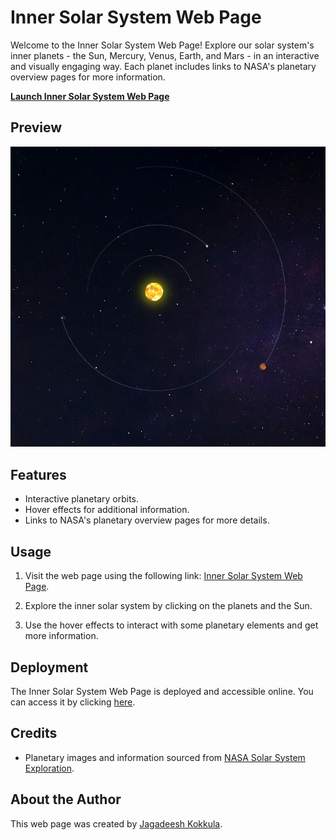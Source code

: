 # Inner Solar System Web Page

Welcome to the Inner Solar System Web Page! Explore our solar system's inner planets - the Sun, Mercury, Venus, Earth, and Mars - in an interactive and visually engaging way. Each planet includes links to NASA's planetary overview pages for more information.

**[Launch Inner Solar System Web Page](https://nani8501.github.io/solar.github.io/)**

## Preview

![Inner Solar System Preview](solar.png)

## Features

- Interactive planetary orbits.
- Hover effects for additional information.
- Links to NASA's planetary overview pages for more details.

## Usage

1. Visit the web page using the following link: [Inner Solar System Web Page](https://nani8501.github.io/solar.github.io/).

2. Explore the inner solar system by clicking on the planets and the Sun.

3. Use the hover effects to interact with some planetary elements and get more information.

## Deployment

The Inner Solar System Web Page is deployed and accessible online. You can access it by clicking [here](https://nani8501.github.io/solar.github.io/).

## Credits

- Planetary images and information sourced from [NASA Solar System Exploration](https://solarsystem.nasa.gov/).

## About the Author

This web page was created by [Jagadeesh Kokkula](https://www.linkedin.com/in/jagadeeshkokkula/).

